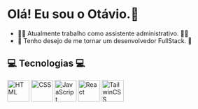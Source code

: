 # Olá! Eu sou o Otávio.👋

- :office_worker: Atualmente trabalho como assistente administrativo. :office_worker:
- 🌱 Tenho desejo de me tornar um desenvolvedor FullStack. 🌱

## :computer: Tecnologias :computer:
<img src="https://cdn.jsdelivr.net/gh/devicons/devicon/icons/html5/html5-plain.svg" width="50px" title="HTML"/>
<img src="https://cdn.jsdelivr.net/gh/devicons/devicon/icons/css3/css3-plain.svg" width="50px" title="CSS"/>
<img src="https://cdn.jsdelivr.net/gh/devicons/devicon/icons/javascript/javascript-plain.svg" width="50px" title="JavaScript"/>
<img src="https://cdn.jsdelivr.net/gh/devicons/devicon/icons/react/react-original.svg" width="50px" title="React"/>
<img src="https://cdn.jsdelivr.net/gh/devicons/devicon/icons/tailwindcss/tailwindcss-plain.svg" width="50px" title="TailwinCSS"/>
          
          
